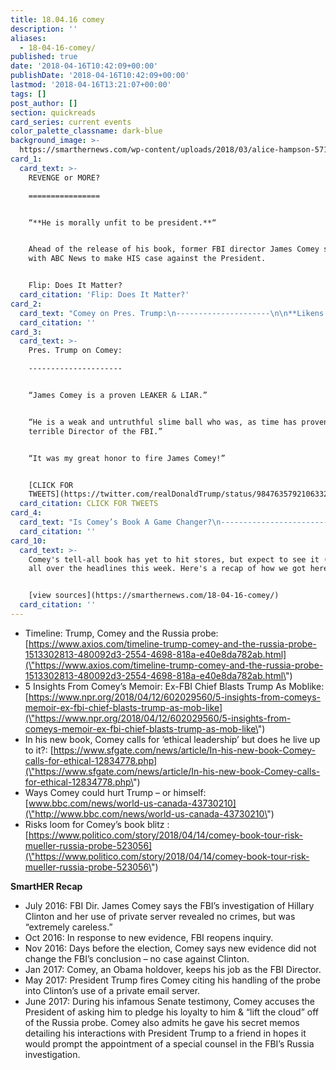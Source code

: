 ```yaml
---
title: 18.04.16 comey
description: ''
aliases:
  - 18-04-16-comey/
published: true
date: '2018-04-16T10:42:09+00:00'
publishDate: '2018-04-16T10:42:09+00:00'
lastmod: '2018-04-16T13:21:07+00:00'
tags: []
post_author: []
section: quickreads
card_series: current events
color_palette_classname: dark-blue
background_image: >-
  https://smarthernews.com/wp-content/uploads/2018/03/alice-hampson-5714-unsplash-scaled.jpg
card_1:
  card_text: >-
    REVENGE or MORE?

    ================


    “**He is morally unfit to be president.**“


    Ahead of the release of his book, former FBI director James Comey sat down
    with ABC News to make HIS case against the President.


    Flip: Does It Matter?
  card_citation: 'Flip: Does It Matter?'
card_2:
  card_text: "Comey on Pres. Trump:\n---------------------\n\n**Likens him to a mob boss & offers few kind words:** “This president is unethical, and untethered to truth and institutional values.”\n\n**Stops short of calling him a criminal:** a\x1CI have one perspective on the behavior I saw, which while disturbing and violating basic norms of ethical leadership, may fall short of being illegal.a\x1D"
  card_citation: ''
card_3:
  card_text: >-
    Pres. Trump on Comey:

    ---------------------


    “James Comey is a proven LEAKER & LIAR.”


    “He is a weak and untruthful slime ball who was, as time has proven, a
    terrible Director of the FBI.”


    “It was my great honor to fire James Comey!”


    [CLICK FOR
    TWEETS](https://twitter.com/realDonaldTrump/status/984763579210633216)
  card_citation: CLICK FOR TWEETS
card_4:
  card_text: "Is Comey’s Book A Game Changer?\n-------------------------------\n\nLegal experts question whether Comeya\x19s words could come back to hurt him or the FBI’s Russia’s probe.\n\n**What To Watch For:**  \nIf what Comey says in an interview or book is inconsistent with his previous public statement, he may discredit himself and potentially impact current investigations."
  card_citation: ''
card_10:
  card_text: >-
    Comey's tell-all book has yet to hit stores, but expect to see it (and him)
    all over the headlines this week. Here's a recap of how we got here:


    [view sources](https://smarthernews.com/18-04-16-comey/)
  card_citation: ''
---
```

*   Timeline: Trump, Comey and the Russia probe: [https://www.axios.com/timeline-trump-comey-and-the-russia-probe-1513302813-480092d3-2554-4698-818a-e40e8da782ab.html](\"https://www.axios.com/timeline-trump-comey-and-the-russia-probe-1513302813-480092d3-2554-4698-818a-e40e8da782ab.html\")
*   5 Insights From Comey’s Memoir: Ex-FBI Chief Blasts Trump As Moblike: [https://www.npr.org/2018/04/12/602029560/5-insights-from-comeys-memoir-ex-fbi-chief-blasts-trump-as-mob-like](\"https://www.npr.org/2018/04/12/602029560/5-insights-from-comeys-memoir-ex-fbi-chief-blasts-trump-as-mob-like\")
*   In his new book, Comey calls for ‘ethical leadership’ but does he live up to it?: [https://www.sfgate.com/news/article/In-his-new-book-Comey-calls-for-ethical-12834778.php](\"https://www.sfgate.com/news/article/In-his-new-book-Comey-calls-for-ethical-12834778.php\")
*   Ways Comey could hurt Trump – or himself: [www.bbc.com/news/world-us-canada-43730210](\"http://www.bbc.com/news/world-us-canada-43730210\")
*   Risks loom for Comey’s book blitz : [https://www.politico.com/story/2018/04/14/comey-book-tour-risk-mueller-russia-probe-523056](\"https://www.politico.com/story/2018/04/14/comey-book-tour-risk-mueller-russia-probe-523056\")

**SmartHER Recap**

*   July 2016: FBI Dir. James Comey says the FBI’s investigation of Hillary Clinton and her use of private server revealed no crimes, but was “extremely careless.”
*   Oct 2016: In response to new evidence, FBI reopens inquiry.
*   Nov 2016: Days before the election, Comey says new evidence did not change the FBI’s conclusion – no case against Clinton.
*   Jan 2017: Comey, an Obama holdover, keeps his job as the FBI Director.
*   May 2017: President Trump fires Comey citing his handling of the probe into Clinton’s use of a private email server.
*   June 2017: During his infamous Senate testimony, Comey accuses the President of asking him to pledge his loyalty to him & “lift the cloud” off of the Russia probe. Comey also admits he gave his secret memos detailing his interactions with President Trump to a friend in hopes it would prompt the appointment of a special counsel in the FBI’s Russia investigation.